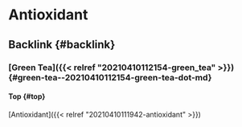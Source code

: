 # Antioxidant


## Backlink {#backlink}


### [Green Tea]({{< relref "20210410112154-green_tea" >}}) {#green-tea--20210410112154-green-tea-dot-md}


#### Top {#top}

[Antioxidant]({{< relref "20210410111942-antioxidant" >}})
